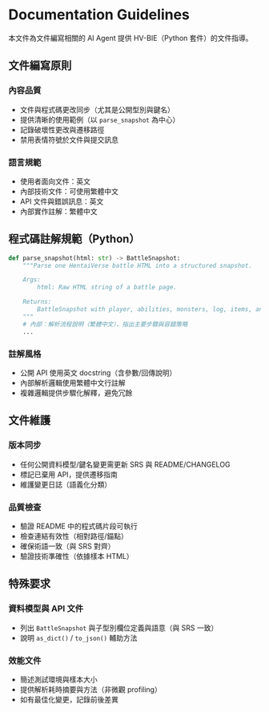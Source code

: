 # Documentation Guidelines

本文件為文件編寫相關的 AI Agent 提供 HV-BIE（Python 套件）的文件指導。

## 文件編寫原則

### 內容品質

- 文件與程式碼更改同步（尤其是公開型別與鍵名）
- 提供清晰的使用範例（以 `parse_snapshot` 為中心）
- 記錄破壞性更改與遷移路徑
- 禁用表情符號於文件與提交訊息

### 語言規範

- 使用者面向文件：英文
- 內部技術文件：可使用繁體中文
- API 文件與錯誤訊息：英文
- 內部實作註解：繁體中文

## 程式碼註解規範（Python）

```python
def parse_snapshot(html: str) -> BattleSnapshot:
    """Parse one HentaiVerse battle HTML into a structured snapshot.

    Args:
        html: Raw HTML string of a battle page.

    Returns:
        BattleSnapshot with player, abilities, monsters, log, items, and warnings.
    """
    # 內部：解析流程說明（繁體中文），指出主要步驟與容錯策略
    ...
```

### 註解風格

- 公開 API 使用英文 docstring（含參數/回傳說明）
- 內部解析邏輯使用繁體中文行註解
- 複雜邏輯提供步驟化解釋，避免冗餘

## 文件維護

### 版本同步

- 任何公開資料模型/鍵名變更需更新 SRS 與 README/CHANGELOG
- 標記已棄用 API，提供遷移指南
- 維護變更日誌（語義化分類）

### 品質檢查

- 驗證 README 中的程式碼片段可執行
- 檢查連結有效性（相對路徑/錨點）
- 確保術語一致（與 SRS 對齊）
- 驗證技術準確性（依據樣本 HTML）

## 特殊要求

### 資料模型與 API 文件

- 列出 `BattleSnapshot` 與子型別欄位定義與語意（與 SRS 一致）
- 說明 `as_dict()` / `to_json()` 輔助方法

### 效能文件

- 簡述測試環境與樣本大小
- 提供解析耗時摘要與方法（非微觀 profiling）
- 如有最佳化變更，記錄前後差異
